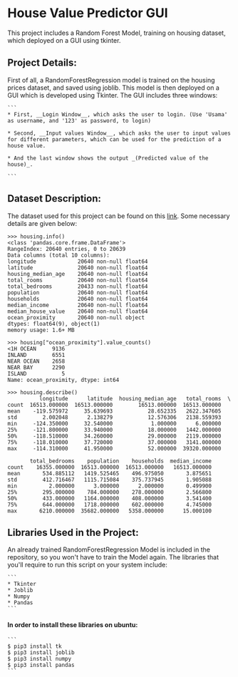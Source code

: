 # House Value Predictor GUI

This project includes a Random Forest Model, training on housing dataset, which deployed on a GUI using tkinter.

## Project Details:
First of all, a RandomForestRegression model is trained on the housing prices dataset, and saved using joblib. This model is then deployed on a GUI which is developed using Tkinter. The GUI includes three windows:

	```
	* First, __Login Window__, which asks the user to login. (Use 'Usama' as username, and '123' as password, to login)

	* Second, __Input values Window__, which asks the user to input values for different parameters, which can be used for the prediction of a house value.

	* And the last window shows the output _(Predicted value of the house)_.

	```

## Dataset Description:
The dataset used for this project can be found on this [link](https://github.com/ageron/handson-ml2/tree/master/datasets/housing). Some necessary details are given below:

```
>>> housing.info()
<class 'pandas.core.frame.DataFrame'>
RangeIndex: 20640 entries, 0 to 20639
Data columns (total 10 columns):
longitude             20640 non-null float64
latitude              20640 non-null float64
housing_median_age    20640 non-null float64
total_rooms           20640 non-null float64
total_bedrooms        20433 non-null float64
population            20640 non-null float64
households            20640 non-null float64
median_income         20640 non-null float64
median_house_value    20640 non-null float64
ocean_proximity       20640 non-null object
dtypes: float64(9), object(1)
memory usage: 1.6+ MB

>>> housing["ocean_proximity"].value_counts()
<1H OCEAN     9136
INLAND        6551
NEAR OCEAN    2658
NEAR BAY      2290
ISLAND           5
Name: ocean_proximity, dtype: int64

>>> housing.describe()
          longitude      latitude  housing_median_age   total_rooms  \
count  16513.000000  16513.000000        16513.000000  16513.000000   
mean    -119.575972     35.639693           28.652335   2622.347605   
std        2.002048      2.138279           12.576306   2138.559393   
min     -124.350000     32.540000            1.000000      6.000000   
25%     -121.800000     33.940000           18.000000   1442.000000   
50%     -118.510000     34.260000           29.000000   2119.000000   
75%     -118.010000     37.720000           37.000000   3141.000000   
max     -114.310000     41.950000           52.000000  39320.000000   

       total_bedrooms    population    households  median_income  
count    16355.000000  16513.000000  16513.000000   16513.000000  
mean       534.885112   1419.525465    496.975050       3.875651  
std        412.716467   1115.715084    375.737945       1.905088  
min          2.000000      3.000000      2.000000       0.499900  
25%        295.000000    784.000000    278.000000       2.566800  
50%        433.000000   1164.000000    408.000000       3.541400  
75%        644.000000   1718.000000    602.000000       4.745000  
max       6210.000000  35682.000000   5358.000000      15.000100
```

## Libraries Used in the Project:
An already trained RandomForestRegression Model is included in the repository, so you won't have to train the Model again. The libraries that you'll require to run this script on your system include: 

	```
	* Tkinter 
	* Joblib
	* Numpy 
	* Pandas
	```
#### In order to install these libraries on ubuntu:
	```
	$ pip3 install tk
	$ pip3 install joblib
	$ pip3 install numpy
	$ pip3 install pandas
	```
	

